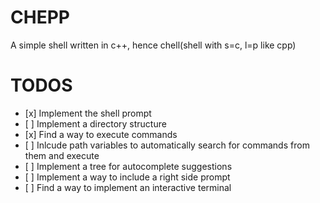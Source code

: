 # CHEPP

A simple shell written in c++, hence chell(shell with s=c, l=p like cpp)

# TODOS

- \[x\] Implement the shell prompt
- \[ \] Implement a directory structure
- \[x\] Find a way to execute commands
- \[ \] Inlcude path variables to automatically search for commands from them and execute
- \[ \] Implement a tree for autocomplete suggestions
- \[ \] Implement a way to include a right side prompt
- \[ \] Find a way to implement an interactive terminal
